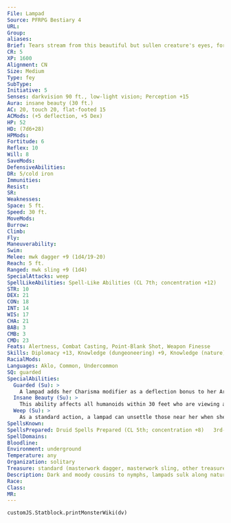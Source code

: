 ```yaml
---
File: Lampad
Source: PFRPG Bestiary 4
URL: 
Group: 
aliases: 
Brief: Tears stream from this beautiful but sullen creature's eyes, forming a puddle beneath her delicate feet.
CR: 5
XP: 1600
Alignment: CN
Size: Medium
Type: fey
SubType: 
Initiative: 5
Senses: darkvision 90 ft., low-light vision; Perception +15
Aura: insane beauty (30 ft.)
AC: 20, touch 20, flat-footed 15
ACMods: (+5 deflection, +5 Dex)
HP: 52
HD: (7d6+28)
HPMods: 
Fortitude: 6
Reflex: 10
Will: 8
SaveMods: 
DefensiveAbilities: 
DR: 5/cold iron
Immunities: 
Resist: 
SR: 
Weaknesses: 
Space: 5 ft.
Speed: 30 ft.
MoveMods: 
Burrow: 
Climb: 
Fly: 
Maneuverability: 
Swim: 
Melee: mwk dagger +9 (1d4/19-20)
Reach: 5 ft.
Ranged: mwk sling +9 (1d4)
SpecialAttacks: weep
SpellLikeAbilities: Spell-Like Abilities (CL 7th; concentration +12)   At Will-meld into stone, stone tell
STR: 10
DEX: 21
CON: 18
INT: 14
WIS: 17
CHA: 21
BAB: 3
CMB: 3
CMD: 23
Feats: Alertness, Combat Casting, Point-Blank Shot, Weapon Finesse
Skills: Diplomacy +13, Knowledge (dungeoneering) +9, Knowledge (nature) +12, Linguistics +3, Perception +15, Perform (sing) +9, Sense Motive +15, Spellcraft +9, Stealth +15, Use Magic Device +15
RacialMods: 
Languages: Aklo, Common, Undercommon
SQ: guarded
SpecialAbilities:
  Guarded (Su): >
    A lampad adds her Charisma modifier as a deflection bonus to her Armor Class.
  Insane Beauty (Su): >
    This ability affects all humanoids within 30 feet who are viewing a lampad in conditions brighter than dim light. Those who look directly upon the lampad must succeed at a DC 18 Will save or gain the confused condition for 1d6 rounds. A creature that succeeds at the save is immune to the same lampad's insane beauty for 24 hours. A lampad can suppress or resume this ability as a free action. The save DC is Charisma-based.  Spells A lampad casts spells as a 5th-level druid, but can't swap out prepared spells to cast summon spells.
  Weep (Su): >
    As a standard action, a lampad can unsettle those near her when she cries. Any creature within 30 feet who can hear a lampad weeping becomes shaken unless it succeeds at a DC 18 Will saving throw. This ability can't cause a creature to become frightened or panicked. This is a mind-affecting fear effect that relies on audible components. The save DC is Charisma-based.
SpellsKnown: 
SpellsPrepared: Druid Spells Prepared (CL 5th; concentration +8)   3rd-stone shape   2nd-spider climb, stone callAPG   1st-cure light wounds, faerie fire, magic stone   0-detect magic, detect poison, light, mending
SpellDomains: 
Bloodline: 
Environment: underground
Temperature: any
Organization: solitary
Treasure: standard (masterwork dagger, masterwork sling, other treasure)
Description: Dark and moody cousins to nymphs, lampads sulk along natural caverns and dank tunnels, their weeping cries echoing through the darkness. These creatures are often found carrying light in caverns and dungeons, drawing creatures to them like moths to flame. Though they prefer the darkness, they know that exposing their forms under bright conditions gives them an edge over creatures viewing them. Just as nymphs guard nature's purest places and dryads protect their sacred trees, lampads watch over the dark places of the world. They speak to the stone that forms their murky world, and their forlorn cries ring out through the belly of the earth.
Race: 
Class: 
MR: 
---
```

```dataviewjs
customJS.Statblock.printMonsterWiki(dv)
```
